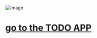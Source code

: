 ![image](https://github.com/MohammedBelfellah/todo-appfvd/assets/118396426/0b7aa28e-19a9-46d2-b42f-4b40c887e62d) 
<h1><a href="https://todo-appfvd.vercel.app/" target="_blank">go to the TODO APP</a></h1>
